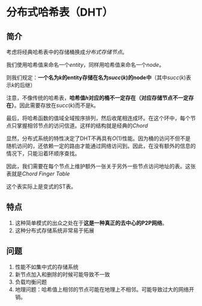 # 分布式哈希表（DHT）
## 简介
考虑将经典哈希表中的存储桶换成*分布式存储节点*。

我们使用哈希值来命名一个*entity*，同样用哈希值来命名一个*node*。

则我们规定：**一个名为$k$的entity存储在名为$succ(k)$的node中**（其中$succ(k)$表示$k$的后继）

注意，不像传统的哈希表，**哈希值$h$对应的桶不一定存在（对应存储节点不一定存在）**。因此需要存放在$succ(k)$而不是k。

最后，将哈希函数的值域全域按序排列，然后收尾相连成环。在这个环中，每个节点只掌握相邻节点的访问信道。这样的结构就是经典的*Chord*

显然，分布式系统的特性决定了DHT不再具有$O(1)$性能。因为桶的访问不但不是随机访问的，还依赖一定的路由才能通过网络访问到。因此，在没有额外的信息的情况下，只能沿着环顺序查找。

因此，我们需要在每个节点上维护额外一张关于另外一些节点访问地址的表。这张表就是*Chord Finger Table*

这个表实际上是变式的ST表。

## 特点
1. 这种简单模式的出众之处在于**这是一种真正的去中心的P2P网络**。
2. 这种分布式存储系统非常易于拓展

## 问题
1. 性能不如集中式的存储系统
2. 新节点加入和删除的时候可能导致不一致
3. 负载均衡问题
4. 地理问题：哈希值上相邻的节点可能在地理上不相邻。可能导致过大的网络开销。